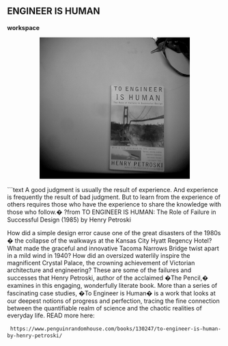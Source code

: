 ## ENGINEER IS HUMAN
**workspace**

<p align="center">
  <img src="https://github.com/stan-alam/softSkills/blob/develop/Petroski/images/IMG_0088.JPG" width="70%" height="70%">
</p>
```text
A good judgment is usually the result of experience. And experience is frequently the result of bad judgment. But to learn from the experience of others requires those who have the experience to share the knowledge with those who follow.� 
?from TO ENGINEER IS HUMAN: The Role of Failure in Successful Design (1985) by Henry Petroski

How did a simple design error cause one of the great disasters of the 1980s � the collapse of the walkways at the Kansas City Hyatt Regency Hotel? What made the graceful and innovative Tacoma Narrows Bridge twist apart in a mild wind in 1940? How did an oversized waterlily inspire the magnificent Crystal Palace, the crowning achievement of Victorian architecture and engineering? These are some of the failures and successes that Henry Petroski, author of the acclaimed �The Pencil,� examines in this engaging, wonderfully literate book. More than a series of fascinating case studies, �To Engineer is Human� is a work that looks at our deepest notions of progress and perfection, tracing the fine connection between the quantifiable realm of science and the chaotic realities of everyday life. READ more here:
```
 https://www.penguinrandomhouse.com/books/130247/to-engineer-is-human-by-henry-petroski/
